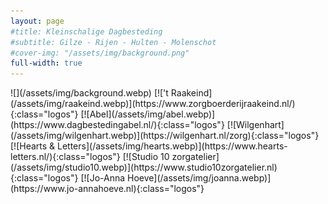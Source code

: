 ```yaml
---
layout: page
#title: Kleinschalige Dagbesteding
#subtitle: Gilze - Rijen - Hulten - Molenschot
#cover-img: "/assets/img/background.png"
full-width: true
---
```

<span class="plaatje">
![](/assets/img/background.webp)
</span>

<span class="logos">
[!['t Raakeind](/assets/img/raakeind.webp)](https://www.zorgboerderijraakeind.nl/){:class="logos"}
[![Abel](/assets/img/abel.webp)](https://www.dagbestedingabel.nl/){:class="logos"}
[![Wilgenhart](/assets/img/wilgenhart.webp)](https://wilgenhart.nl/zorg){:class="logos"}
[![Hearts & Letters](/assets/img/hearts.webp)](https://www.hearts-letters.nl/){:class="logos"}
[![Studio 10 zorgatelier](/assets/img/studio10.webp)](https://www.studio10zorgatelier.nl){:class="logos"}
[![Jo-Anna Hoeve](/assets/img/joanna.webp)](https://www.jo-annahoeve.nl){:class="logos"}
</span>

